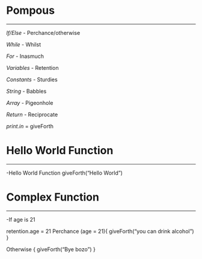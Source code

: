 # Pompous
---


*If/Else* - Perchance/otherwise 

*While* - Whilst

*For* - Inasmuch

*Variables* - Retention

*Constants* - Sturdies

*String* - Babbles

*Array* - Pigeonhole

*Return* - Reciprocate

*print.in* =  giveForth
# Hello World Function
---
-Hello World Function
<pompous>
giveForth(“Hello World”)


</pompous>

# Complex Function
---
-If age is 21

<pompous>

retention.age = 21
Perchance (age = 21){
		giveForth(“you can drink alcohol”)
}

Otherwise {
		giveForth(“Bye bozo”)
}


</pompous>
